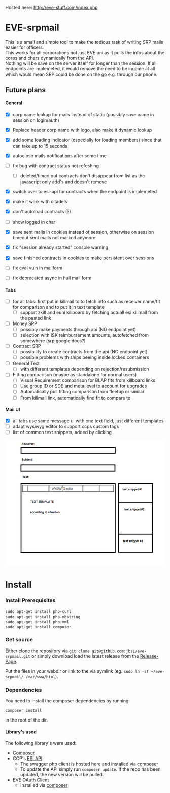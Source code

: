 Hosted here: http://eve-stuff.com/index.php


# EVE-srpmail

This is a small and simple tool to make the tedious task of writing SRP mails easier for officers.  
This works for all corporations not just EVE uni as it pulls the infos about the corps and chars dynamically from the API.  
Nothing will be save on the server itself for longer than the session.
If all endpoints are implemeted, it would remove the need to be ingame at all which would mean SRP could be done on the go e.g. through our phone.


## Future plans

#### General

* [x] corp name lookup for mails instead of static (possibly save name in session on login/auth)
* [x] Replace header corp name with logo, also make it dynamic lookup
* [x] add some loading indicator (especially for loading members) since that can take up to 15 seconds
* [x] autoclose mails notifications after some time
* [ ] fix bug with contract status not refeshing
  * [ ] deleted/timed out contracts don't disappear from list as the javascript only add's and doesn't remove
* [x] switch over to esi-api for contracts when the endpoint is implemeted
* [x] make it work with citadels
* [x] don't autoload contracts (?)
* [ ] show logged in char
* [x] save sent mails in cookies instead of session, otherwise on session timeout sent mails not marked anymore
* [x] fix "session already started" console warning
* [x] save finished contracts in cookies to make persistent over sessions
* [ ] fix eval vuln in mailform
* [ ] fix deprecated async in hull mail form


#### Tabs

* [ ] for all tabs: first put in killmail to to fetch info such as receiver name/fit for comparison and to put it in text template
  * [ ] support zkill and euni killboard by fetching actuall esi killmail from the pasted link
* [ ] Money SRP
  * [ ] possibly make payments through api (NO endpoint yet)
  * [ ] selection with ISK reimbursement amounts, autofetched from somewhere (srp google docs?)
* [ ] Contract SRP
  * [ ] possibility to create contracts from the api (NO endpoint yet)
  * [ ] possible problems with ships beeing inside locked containers
* [ ] General Text
  * [ ] with different templates depending on rejection/resubmission
* [ ] Fitting comparison (maybe as standalone for normal users)
  * [ ] Visual Requirement comparison for BLAP fits from killboard links
  * [ ] Use group ID or SDE and meta level to account for upgrades
  * [ ] Automatically pull fitting comparison from fleetup or similar
  * [ ] From killmail link, automatically find fit to compare to

#### Mail UI
* [x] all tabs use same message ui with one text field, just different templates
* [ ] adapt wysiwyg editor to support ccps custom tags
* [ ] list of common text snippets, added by clicking

![message UI](message_ui.png)



# Install

### Install Prerequisites

```
sudo apt-get install php-curl
sudo apt-get install php-mbstring
sudo apt-get install php-xml
sudo apt-get install composer
```

### Get source
Either clone the repository via `git clone git@github.com:jbs1/eve-srpmail.git` or simply download load the latest release from the [Release-Page](https://github.com/jbs1/eve-srpmail/releases).

Put the files in your webdir or link to the via symlink (eg. `sudo ln -sf ~/eve-srpmail/ /var/www/html`).

### Dependencies
You need to install the composer dependencies by running
```
composer install
```
in the root of the dir.


#### Library's used
The following library's were used:
* [Composer](https://getcomposer.org/download/)
* CCP's [ESI API](https://esi.tech.ccp.is/latest/)
  * The swagger php client is hosted [here](https://github.com/jbs1/esi-php-client) and installed via [composer](composer.json)
  * To update the API simply run `composer update`. If the repo has been updated, the new version will be pulled.
* [EVE OAuth Client](https://github.com/jbs1/oauth2-eveonline)
  * Installed via [composer](composer.json)
